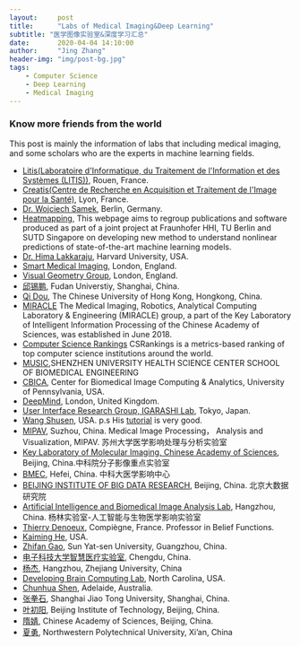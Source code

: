 ```yaml
---
layout:     post
title:      "Labs of Medical Imaging&Deep Learning"
subtitle: "医学图像实验室&深度学习汇总"
date:       2020-04-04 14:10:00
author:     "Jing Zhang"
header-img: "img/post-bg.jpg"
tags:
    - Computer Science
    - Deep Learning
    - Medical Imaging
---
```


### Know more friends from the world
This post is mainly the information of labs that including medical imaging, and some scholars who are the experts in machine learning fields.

* [Litis(Laboratoire d'Informatique, du Traitement de l'Information et des Systèmes (LITIS))](http://www.litislab.fr/), Rouen, France.
* [Creatis(Centre de Recherche en Acquisition et Traitement de l'Image pour la Santé)](https://www.creatis.insa-lyon.fr/site7/en), Lyon, France.
* [Dr. Wojciech Samek](http://iphome.hhi.de/samek/), Berlin, Germany.
* [Heatmapping](http://www.heatmapping.org/), This webpage aims to regroup publications and software produced as part of a joint project at Fraunhofer HHI, TU Berlin and SUTD Singapore on developing new method to understand nonlinear predictions of state-of-the-art machine learning models. 
* [Dr. Hima Lakkaraju](https://himalakkaraju.github.io/), Harvard University, USA.
* [Smart Medical Imaging](https://www.imagingcdt.com/), London, England.
* [Visual Geometry Group](https://www.robots.ox.ac.uk/~vgg/), London, England.
* [邱锡鹏](https://xpqiu.github.io/index.html), Fudan Universtiy, Shanghai, China.
* [Qi Dou](http://www.cse.cuhk.edu.hk/~qdou/), The Chinese University of Hong Kong, Hongkong, China.
* [MIRACLE](http://miracle.ict.ac.cn/?page_id=2&lang=zh) The Medical Imaging, Robotics, Analytical Computing Laboratory & Engineering (MIRACLE) group, a part of the Key Laboratory of Intelligent Information Processing of the Chinese Academy of Sciences, was established in June 2018. 
* [Computer Science Rankings](http://csrankings.org/#/index?vision&graph&world) CSRankings is a metrics-based ranking of top computer science institutions around the world.
* [MUSIC](http://www.music-bme.net/),SHENZHEN UNIVERSITY HEALTH SCIENCE CENTER SCHOOL OF BIOMEDICAL ENGINEERING
* [CBICA](https://www.med.upenn.edu/cbica/), Center for Biomedical Image Computing & Analytics, University of Pennsylvania, USA.
* [DeepMind](https://deepmind.com/), London, United Kingdom.
* [User Interface Research Group, IGARASHI Lab](https://www-ui.is.s.u-tokyo.ac.jp/en/), Tokyo, Japan.
* [Wang Shusen](http://wangshusen.github.io/index.html), USA. p.s His [tutorial](https://www.youtube.com/channel/UC9qKcEgXHPFP2-ywYoA-E0Q) is very good. 
* [MIPAV](http://www.mipav.net/), Suzhou, China. Medical Image Processing， Analysis and Visualization, MIPAV. 苏州大学医学影响处理与分析实验室
* [Key Laboratory of Molecular Imaging, Chinese Academy of Sciences](http://www.3dmed.net/), Beijing, China.中科院分子影像重点实验室
* [BMEC](https://bmec.ustc.edu.cn/), Hefei, China. 中科大医学影响中心
* [BEIJING INSTITUTE OF BIG DATA RESEARCH](http://www.bibdr.org/), Beijing, China. 北京大数据研究院
* [Artificial Intelligence and Biomedical Image Analysis Lab](https://www.yanglinlab.com/), Hangzhou, China. 杨林实验室-人工智能与生物医学影响实验室
* [Thierry Denoeux](https://www.hds.utc.fr/~tdenoeux/dokuwiki/en/start), Compiègne, France. Professor in Belief Functions.
* [Kaiming He](http://kaiminghe.com/), USA.
* [Zhifan Gao](https://zhifan-gao.github.io/index.html), Sun Yat-sen University, Guangzhou, China. 
* [电子科技大学智慧医疗实验室](https://faculty.uestc.edu.cn/HiLab/zh_CN/index.htm), Chengdu, China.
* [杨杰](https://person.zju.edu.cn/jieyang#0), Hangzhou, Zhejiang University, China
* [Developing Brain Computing Lab](http://liwang.web.unc.edu/), North Carolina, USA. 
* [Chunhua Shen](https://cshen.github.io/), Adelaide, Australia.
* [张拳石](http://qszhang.com/),  Shanghai Jiao Tong University, Shanghai, China.
* [叶初阳](https://chuyangye.wixsite.com/website), Beijing Institute of Technology, Beijing, China.
* [隋婧](http://people.ucas.ac.cn/~suijing), Chinese Academy of Sciences, Beijing, China.
* [夏勇](https://teacher.nwpu.edu.cn/yongxia.html), Northwestern Polytechnical University, Xi’an, China





